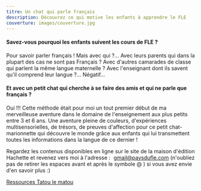```yaml
---
titre: Un chat qui parle français
description: Découvrez ce qui motive les enfants à apprendre le FLE
couverture: images/couverture.jpg
---
```


#### Savez-vous pourquoi les enfants suivent les cours de FLE ?

Pour savoir parler français ! Mais avec qui ?... Avec leurs parents qui dans la plupart des cas ne sont pas Français ? Avec d'autres camarades de classe qui parlent la même langue maternelle ? Avec l'enseignant dont ils savent qu'il comprend leur langue ?... Négatif... 

#### Et avec un petit chat qui cherche à se faire des amis et qui ne parle que français ?

Oui !!! 
Cette méthode était pour moi un tout premier début de ma merveilleuse aventure dans le domaine de l'enseignement aux plus petits entre 3 et 6 ans. Une aventure pleine de couleurs, d'expériences multisensorielles, de trésors, de preuves d'affection pour ce petit chat-marionnette qui découvre le monde grâce aux enfants qui lui transmettent toutes les informations dans la langue de ce dernier ! 

Regardez les contenus disponibles en ligne sur le site de la maison d'édition Hachette et revenez vers moi à l'adresse : <span class="le_truc_a_modifier" style="margin-left: 5px;">gmail@paysdufle.com</span> (n'oubliez pas de retirer les espaces avant et après le symbole @ ) si vous avez envie d'en savoir plus :) 

[Ressources Tatou le matou](https://www.hachettefle.com/collections/tatou-le-matou)
